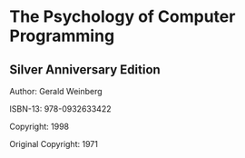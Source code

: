 # The Psychology of Computer Programming
## Silver Anniversary Edition

Author: Gerald Weinberg

ISBN-13: 978-0932633422

Copyright: 1998

Original Copyright: 1971